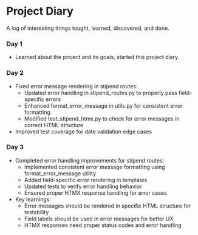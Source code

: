 # Project Diary
A log of interesting things tought, learned, discovered, and done.

### Day 1
- Learned about the project and its goals, started this project diary.

### Day 2
- Fixed error message rendering in stipend routes:
  * Updated error handling in stipend_routes.py to properly pass field-specific errors
  * Enhanced format_error_message in utils.py for consistent error formatting
  * Modified test_stipend_htmx.py to check for error messages in correct HTML structure
- Improved test coverage for date validation edge cases

### Day 3
- Completed error handling improvements for stipend routes:
  * Implemented consistent error message formatting using format_error_message utility
  * Added field-specific error rendering in templates
  * Updated tests to verify error handling behavior
  * Ensured proper HTMX response handling for error cases
- Key learnings:
  * Error messages should be rendered in specific HTML structure for testability
  * Field labels should be used in error messages for better UX
  * HTMX responses need proper status codes and error handling

